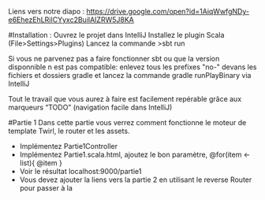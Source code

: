 Liens vers notre diapo : https://drive.google.com/open?id=1AiqWwfgNDy-e6EhezEhLRiICYyxc2BuilAIZRW5J8KA

#Installation :
Ouvrez le projet dans IntelliJ
Installez le plugin Scala (File>Settings>Plugins)
Lancez la commande >sbt run

Si vous ne parvenez pas a faire fonctionner sbt ou que la version disponnible n est pas compatible:
enlevez tous les prefixes "no-" devans les fichiers et dossiers gradle et lancez la commande gradle runPlayBinary via IntelliJ


Tout le travail que vous aurez à faire est facilement repérable grâce aux marqueurs “TODO” (navigation facile dans IntelliJ)


#Partie 1
Dans cette partie vous verrez comment fonctionne le moteur de template Twirl, le router et les assets.

* Implémentez Partie1Controller
* Implémentez Partie1.scala.html, ajoutez le bon paramètre,  @for(item <- list){ @item }
* Voir le résultat localhost:9000/partie1
* Vous devez ajouter la liens vers la partie 2 en utilisant le reverse Router pour passer à la 